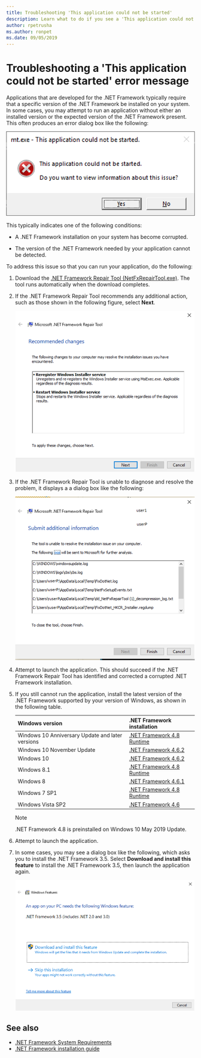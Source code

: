 ```yaml
---
title: Troubleshooting 'This application could not be started'
description: Learn what to do if you see a 'This application could not be started' dialog box.
author: rpetrusha
ms.author: ronpet
ms.date: 09/05/2019
---
```

# Troubleshooting a 'This application could not be started' error message

Applications that are developed for the .NET Framework typically require that a specific version of the .NET Framework be installed on your system. In some cases, you may attempt to run an application without either an installed version or the expected version of the .NET Framework present. This often produces an error dialog box like the following:

![This application could not be started](media/app-could-not-be-started.png)

This typically indicates one of the following conditions:

- A .NET Framework installation on your system has become corrupted.

- The version of the .NET Framework needed by your application cannot be detected.

To address this issue so that you can run your application, do the following:

1. Download the [.NET Framework Repair Tool (NetFxRepairTool.exe)](https://www.microsoft.com/en-us/download/details.aspx?id=30135). The tool runs automatically when the download completes.

1. If the .NET Framework Repair Tool recommends any additional action, such as those shown in the following figure, select **Next**.

   ![Recommended changes](media/repair-tool-recommended-changes.png)

1. If the .NET Framework Repair Tool is unable to diagnose and resolve the problem, it displays a a dialog box like the following:

   ![Unable to resolve the problem](media/repair-tool-no-resolution.png)

1. Attempt to launch the application. This should succeed if the .NET Framework Repair Tool has identified and corrected a corrupted .NET Framework installation.

1. If you still cannot run the application, install the latest version of the .NET Framework supported by your version of Windows, as shown in the following table.

   |Windows version|.NET Framework installation|
   |---|---|
   |Windows 10 Anniversary Update and later versions|[.NET Framework 4.8 Runtime](https://dotnet.microsoft.com/download/dotnet-framework/net48)|
   |Windows 10 November Update|[.NET Framework 4.6.2](https://www.microsoft.com/en-us/download/details.aspx?id=53345)|
   |Windows 10|[.NET Framework 4.6.2](https://www.microsoft.com/en-us/download/details.aspx?id=53345)|
   |Windows 8.1|[.NET Framework 4.8 Runtime](https://dotnet.microsoft.com/download/dotnet-framework/net48)|
   |Windows 8|[.NET Framework 4.6.1](https://www.microsoft.com/en-us/download/details.aspx?id=49981)|
   |Windows 7 SP1|[.NET Framework 4.8 Runtime](https://dotnet.microsoft.com/download/dotnet-framework/net48)|
   |Windows Vista SP2|[.NET Framework 4.6](https://www.microsoft.com/download/details.aspx?id=48130)|

   > [!NOTE]
   >  .NET Framework 4.8 is preinstalled on Windows 10 May 2019 Update.

1. Attempt to launch the application.

1. In some cases, you may see a dialog box like the following, which asks you to install the .NET Framework 3.5. Select **Download and install this feature** to install the .NET Framewoork 3.5, then launch the application again.

   ![Unable to resolve the problem](media/install-3-5.png)

## See also

- [.NET Framework System Requirements](../get-started/system.requirements.md)
- [.NET Framework installation guide](install.md)
